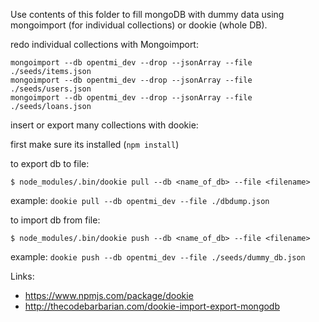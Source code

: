 Use contents of this folder to fill mongoDB with dummy data using mongoimport (for individual collections) or dookie (whole DB).

redo individual collections with Mongoimport:
```
mongoimport --db opentmi_dev --drop --jsonArray --file ./seeds/items.json
mongoimport --db opentmi_dev --drop --jsonArray --file ./seeds/users.json
mongoimport --db opentmi_dev --drop --jsonArray --file ./seeds/loans.json
```

insert or export many collections with dookie:

first make sure its installed (`npm install`)

to export db to file:

`$ node_modules/.bin/dookie pull --db <name_of_db> --file <filename>`

example: `dookie pull --db opentmi_dev --file ./dbdump.json`

to import db from file:

`$ node_modules/.bin/dookie push --db <name_of_db> --file <filename>`

example: `dookie push --db opentmi_dev --file ./seeds/dummy_db.json`

Links:
* https://www.npmjs.com/package/dookie
* http://thecodebarbarian.com/dookie-import-export-mongodb
